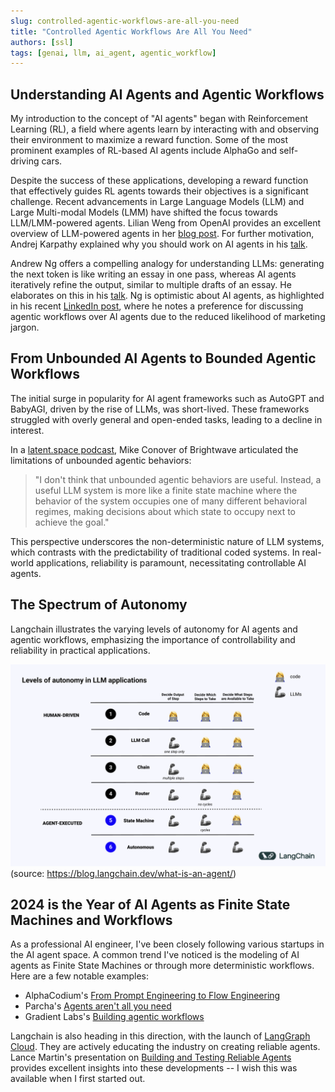 ```yaml
---
slug: controlled-agentic-workflows-are-all-you-need
title: "Controlled Agentic Workflows Are All You Need"
authors: [ssl]
tags: [genai, llm, ai_agent, agentic_workflow]
---
```


## Understanding AI Agents and Agentic Workflows

My introduction to the concept of "AI agents" began with Reinforcement Learning (RL), a field where agents learn by interacting with and observing their environment to maximize a reward function. Some of the most prominent examples of RL-based AI agents include AlphaGo and self-driving cars.

Despite the success of these applications, developing a reward function that effectively guides RL agents towards their objectives is a significant challenge. Recent advancements in Large Language Models (LLM) and Large Multi-modal Models (LMM) have shifted the focus towards LLM/LMM-powered agents. Lilian Weng from OpenAI provides an excellent overview of LLM-powered agents in her [blog post](https://lilianweng.github.io/posts/2023-06-23-agent/). For further motivation, Andrej Karpathy explained why you should work on AI agents in his [talk](https://www.youtube.com/watch?v=fqVLjtvWgq8).

Andrew Ng offers a compelling analogy for understanding LLMs: generating the next token is like writing an essay in one pass, whereas AI agents iteratively refine the output, similar to multiple drafts of an essay. He elaborates on this in his [talk](https://www.youtube.com/watch?v=sal78ACtGTc). Ng is optimistic about AI agents, as highlighted in his recent [LinkedIn post](https://www.linkedin.com/posts/andrewyng_apples-gen-ai-strategy-stabilitys-copyright-clear-activity-7207059565136236544-9vDg), where he notes a preference for discussing agentic workflows over AI agents due to the reduced likelihood of marketing jargon.

## From Unbounded AI Agents to Bounded Agentic Workflows

The initial surge in popularity for AI agent frameworks such as AutoGPT and BabyAGI, driven by the rise of LLMs, was short-lived. These frameworks struggled with overly general and open-ended tasks, leading to a decline in interest.

In a [latent.space podcast](https://www.latent.space/p/brightwave), Mike Conover of Brightwave articulated the limitations of unbounded agentic behaviors:

> "I don't think that unbounded agentic behaviors are useful. Instead, a useful LLM system is more like a finite state machine where the behavior of the system occupies one of many different behavioral regimes, making decisions about which state to occupy next to achieve the goal."

This perspective underscores the non-deterministic nature of LLM systems, which contrasts with the predictability of traditional coded systems. In real-world applications, reliability is paramount, necessitating controllable AI agents.

## The Spectrum of Autonomy

Langchain illustrates the varying levels of autonomy for AI agents and agentic workflows, emphasizing the importance of controllability and reliability in practical applications.

![Langchain's Levels of Autonomy](./langchain-levels-of-autonomy.png)
(source: https://blog.langchain.dev/what-is-an-agent/)

## 2024 is the Year of AI Agents as Finite State Machines and Workflows

As a professional AI engineer, I've been closely following various startups in the AI agent space.
A common trend I've noticed is the modeling of AI agents as Finite State Machines or through more deterministic workflows.
Here are a few notable examples:

- AlphaCodium's [From Prompt Engineering to Flow Engineering](https://www.codium.ai/blog/alphacodium-state-of-the-art-code-generation-for-code-contests/)
- Parcha's [Agents aren't all you need](https://www.parcha.com/blog/agents-arent-all-you-need)
- Gradient Labs's [Building agentic workflows](https://blog.gradient-labs.ai/p/building-agentic-workflows)

Langchain is also heading in this direction, with the launch of [LangGraph Cloud](https://blog.langchain.dev/langgraph-cloud/).
They are actively educating the industry on creating reliable agents.
Lance Martin's presentation on [Building and Testing Reliable Agents](https://www.youtube.com/watch?v=XiySC-d346E) provides excellent insights into these developments --
I wish this was available when I first started out.
